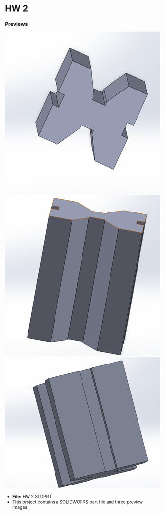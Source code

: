 # HW 2

### Previews

![Preview 1](2.1.png)
![Preview 2](2.2.png)
![Preview 3](2.3.png)

- **File:** HW 2.SLDPRT
- This project contains a SOLIDWORKS part file and three preview images.
